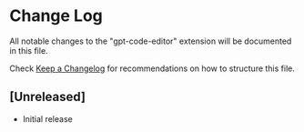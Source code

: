 # Change Log

All notable changes to the "gpt-code-editor" extension will be documented in this file.

Check [Keep a Changelog](http://keepachangelog.com/) for recommendations on how to structure this file.

## [Unreleased]

- Initial release